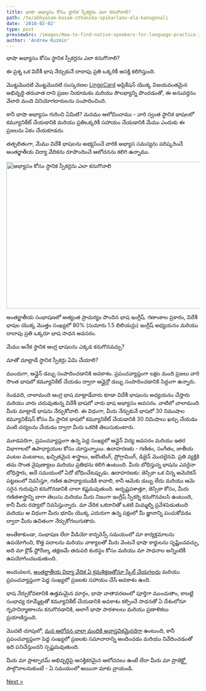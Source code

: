 ```yaml
---
title: భాషా అభ్యాసం కోసం స్థానిక స్పీకర్లను ఎలా కనుగొనాలి?
path: /te/abhyasam-kosam-sthanika-spikarlanu-ela-kanugonali
date: '2018-02-02'
type: post
previewSrc: /images/How-to-find-native-speakers-for-language-practice.jpg
author: 'Andrew Kuzmin'
---
```


భాషా అభ్యాసం కోసం స్థానిక స్పీకర్లను ఎలా కనుగొనాలి?

ఈ ప్రశ్న ఒక విదేశీ భాష నేర్చుకునే దాదాపు ప్రతి ఒక్కరికీ ఆసక్తి కలిగిస్తుంది.

మొట్టమొదటి మొట్టమొదటి సంస్కరణల <a href="https://lingocard.com">LingoCard</a> అప్లికేషన్ యొక్క విజయవంతమైన అభివృద్ధి తరువాత దాని ప్రజల నియామకం మరియు సౌలభ్యాన్ని పొందడంతో, ఈ అనువర్తనం వేలాది మంది వినియోగదారులను సంపాదించింది.

కానీ భాషా అభ్యాసం గురించి ఏమిటి? మనము ఆలోచించాము - వారి స్వంత స్థానిక భాషలలో కమ్యూనికేట్ చేయడానికి మరియు ప్రతిఒక్కరికీ సహాయం చేయడానికి మేము ఎందుకు ఈ ప్రజలను ఏకం చేయకూడదు.

తత్ఫలితంగా, మేము విదేశీ భాషలను అభ్యసించే వారికి అభ్యాస సమస్యను పరిష్కరించే అంతర్జాతీయ విద్యా వేదికను రూపొందించే ఆలోచనను కలిగి ఉన్నాము.

<img class="aligncenter wp-image-78 size-full" src="../images/platform/social-network.jpg" alt="అభ్యాసం కోసం స్థానిక స్పీకర్లను ఎలా కనుగొనాలి" width="628" height="383" />

అంతర్జాతీయ సంభాషణలో అత్యంత ప్రాచుర్యం పొందిన భాష ఇంగ్లీష్. గణాంకాల ప్రకారం, విదేశీ భాషల యొక్క మొత్తం సంఖ్యలో 80% (సుమారు 1.5 బిలియన్లు) ఇంగ్లీష్ అధ్యయనం మరియు దాదాపు ప్రతి ఒక్కరూ భాష సాధన అవసరం.

మేము అనేక స్థానిక ఆంగ్ల భాషలను ఎక్కడ కనుగొనవచ్చు?

మాతో మాట్లాడే స్థానిక స్పీకర్లు ఏమి చేయాలి?

ముందుగా, ఆన్లైన్ డబ్బు సంపాదించడానికి అవకాశం. ప్రపంచవ్యాప్తంగా లక్షల మంది ప్రజలు వారి సొంత భాషలో కమ్యూనికేట్ చేయడం ద్వారా ఆన్లైన్లో డబ్బు సంపాదించడానికి సిద్ధంగా ఉన్నారు.

రెండవది, చాలామంది ఆంగ్ల భాష మాట్లాడేవారు కూడా విదేశీ భాషలను అధ్యయనం చేస్తారు మరియు వారు చదువుతున్న విదేశీ భాషలో వారు భాష అభ్యాసం అవసరం. వాటిలో చాలామంది మీరు మాట్లాడే భాషను నేర్చుకోవాలి. ఈ విధంగా, మీరు నేర్చుకునే భాషలో 30 నిముషాల కమ్యూనికేషన్ కోసం మీ స్థానిక భాషలో కమ్యూనికేట్ చేయడానికి 30 నిమిషాలు ఖర్చు చేయడం వంటి చర్యలను చేయడం ద్వారా మీరు ఒకరికి తెలుసుకుంటారు.

మూడవదిగా, ప్రపంచవ్యాప్తంగా ఉన్న పెద్ద సంఖ్యలో ఆన్లైన్ విద్య అవసరం మరియు ఇతర విభాగాలలో ఉపాధ్యాయుల కోసం చూస్తున్నాయి. ఉదాహరణకు - గణితం, సంగీతం, జాతీయ వంటల వంటకాలు, ఖచ్చితమైన శాస్త్రాలు, అకౌంటింగ్, ప్రోగ్రామింగ్, డిజైన్ మొదలైనవి. ప్రతి వ్యక్తికి తమ సొంత నైపుణ్యాలు మరియు ప్రతిభను కలిగి ఉంటుంది. మీరు బోధిస్తున్న భాషను ఎవరైనా బోధిస్తారు, అదే సమయంలో ఏదో బోధించేటప్పుడు. ఉదాహరణకు: జెస్సికా ఒక చిన్న అమెరికన్ పట్టణంలో నివసిస్తూ, గణిత ఉపాధ్యాయుడికి కావాలి, కానీ ఆమెకు డబ్బు లేదు మరియు ఆమె సరైన గురువుని కనుగొనడానికి చాలా కష్టమవుతుంది. అదృష్టవశాత్తూ, జెస్సికా కోసం, మీరు గణితశాస్త్రాన్ని బాగా తెలుసు మరియు మీరు నిజంగా ఇంగ్లీష్ స్పీకర్ని కనుగొనవలసి ఉంటుంది, కానీ మీరు రష్యాలో నివసిస్తున్నారు. మా వేదిక ఒకదానితో ఒకటి మిమ్మల్ని ప్రవేశపెడుతుంది మరియు ఆ విధంగా మీరు భూమి యొక్క ఎదురుగా ఉన్న పక్షంలో మీ జ్ఞానాన్ని పంచుకోవడం ద్వారా మీరు ఉచితంగా నేర్చుకోగలుగుతారు.

అంతేకాకుండా, సంభాషణ లేదా వీడియో కాన్ఫరెన్స్ సమయంలో మా కార్యక్రమాలను ఉపయోగించి, కొత్త పదాలను మరియు వాక్యాలతో మీరు వెంటనే భాషా కార్డులను సృష్టించవచ్చు, అది మా క్లౌడ్ స్టోరేజ్కు తక్షణమే తదుపరి కంఠస్థం కోసం మరియు మా సాధనాల అన్నింటికీ ఉపయోగించబడుతుంది.

అందువలన, <a href="https://lingocard.com">అంతర్జాతీయ విద్యా వేదిక ఏ క్రమశిక్షణతోనూ స్కేల్ చేయగలదు</a> మరియు ప్రపంచవ్యాప్తంగా పెద్ద సంఖ్యలో ప్రజలకు సహాయం చేసే అవకాశం ఉంది.

భాష నేర్చుకోవటానికి ఉత్తమమైన మార్గం, భాషా వాతావరణంలో పూర్తిగా ముంచుతాం, కాబట్టి సంభావ్య రూమ్మేట్లతో కమ్యూనికేట్ చేయడానికి అవకాశం కల్పించే సాధనతో ఏ దేశంలోనూ గృహనిర్మాణాలను కనుగొనడానికి, అలాగే భాషా పాఠశాలలు మరియు ప్రణాళికలు ప్రయాణిస్తుంది.

మొదటి చూపులో, <a href="http://lingocard.org">మన ఆలోచన చాలా మందికి అవాస్తవికమైనదిగా</a> ఉంటుంది, కానీ ప్రపంచవ్యాప్తంగా పెద్ద సంఖ్యలో ప్రజలకు సమాచారాన్ని అందించడం మరియు నివేదించడంతో ఇది పనిచేస్తుందని స్పష్టమవుతుంది.

మీరు మా ప్లాట్ఫారమ్ అభివృద్ధిపై ఆసక్తికరమైన ఆలోచనలు ఉంటే లేదా మీరు మా ప్రాజెక్ట్లో పాల్గొనాలనుకుంటే - ఏ సమయంలో అయినా మాకు వ్రాయండి.

<a href="/te/inglis-sighra-nercukovadam-ela">Next ></a>
